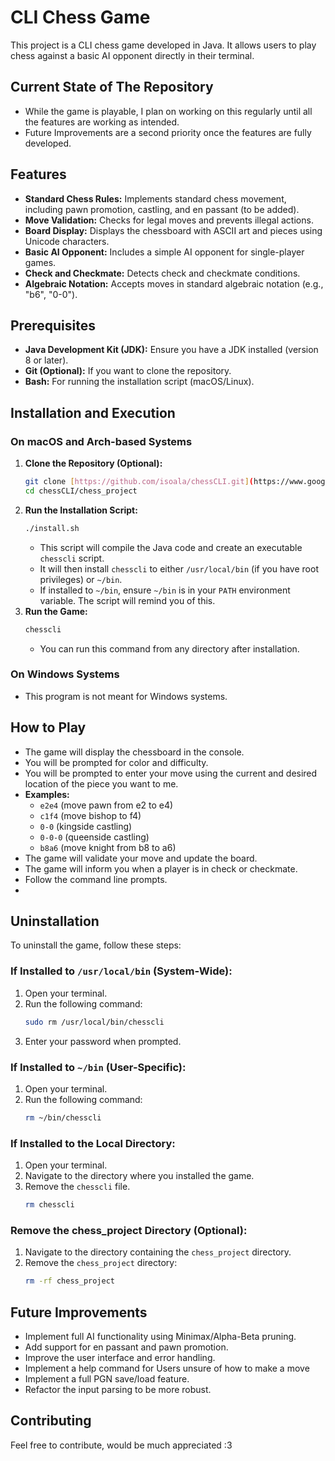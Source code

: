 # CLI Chess Game

This project is a CLI chess game developed in Java. It allows users to play chess against a basic AI opponent directly in their terminal.

## Current State of The Repository
* While the game is playable, I plan on working on this regularly until all the features are working as intended.
* Future Improvements are a second priority once the features are fully developed.

## Features

* **Standard Chess Rules:** Implements standard chess movement, including pawn promotion, castling, and en passant (to be added).
* **Move Validation:** Checks for legal moves and prevents illegal actions.
* **Board Display:** Displays the chessboard with ASCII art and pieces using Unicode characters.
* **Basic AI Opponent:** Includes a simple AI opponent for single-player games.
* **Check and Checkmate:** Detects check and checkmate conditions.
* **Algebraic Notation:** Accepts moves in standard algebraic notation (e.g., "b6", "0-0").

## Prerequisites

* **Java Development Kit (JDK):** Ensure you have a JDK installed (version 8 or later).
* **Git (Optional):** If you want to clone the repository.
* **Bash:** For running the installation script (macOS/Linux).

## Installation and Execution

### On macOS and Arch-based Systems

1.  **Clone the Repository (Optional):**
    ```bash
    git clone [https://github.com/isoala/chessCLI.git](https://www.google.com/search?q=https://github.com/isoala/chessCLI.git)
    cd chessCLI/chess_project
    ```
2.  **Run the Installation Script:**
    ```bash
    ./install.sh
    ```
    * This script will compile the Java code and create an executable `chesscli` script.
    * It will then install `chesscli` to either `/usr/local/bin` (if you have root privileges) or `~/bin`.
    * If installed to `~/bin`, ensure `~/bin` is in your `PATH` environment variable. The script will remind you of this.
3.  **Run the Game:**
    ```bash
    chesscli
    ```
    * You can run this command from any directory after installation.
    

### On Windows Systems

* This program is not meant for Windows systems.

## How to Play

* The game will display the chessboard in the console.
* You will be prompted for color and difficulty.
* You will be prompted to enter your move using the current and desired location of the piece you want to me.
* **Examples:**
    * `e2e4` (move pawn from e2 to e4)
    * `c1f4` (move bishop to f4)
    * `0-0` (kingside castling) 
    * `0-0-0` (queenside castling)
    * `b8a6` (move knight from b8 to a6)
* The game will validate your move and update the board.
* The game will inform you when a player is in check or checkmate.
* Follow the command line prompts.
* 

## Uninstallation

To uninstall the game, follow these steps:

### If Installed to `/usr/local/bin` (System-Wide):

1.  Open your terminal.
2.  Run the following command:
    ```bash
    sudo rm /usr/local/bin/chesscli
    ```
3.  Enter your password when prompted.

### If Installed to `~/bin` (User-Specific):

1.  Open your terminal.
2.  Run the following command:
    ```bash
    rm ~/bin/chesscli
    ```

### If Installed to the Local Directory:

1. Open your terminal.
2. Navigate to the directory where you installed the game.
3. Remove the `chesscli` file.
    ```bash
    rm chesscli
    ```

### Remove the chess_project Directory (Optional):

1.  Navigate to the directory containing the `chess_project` directory.
2.  Remove the `chess_project` directory:
    ```bash
    rm -rf chess_project
    ```

## Future Improvements

* Implement full AI functionality using Minimax/Alpha-Beta pruning.
* Add support for en passant and pawn promotion.
* Improve the user interface and error handling.
* Implement a help command for Users unsure of how to make a move
* Implement a full PGN save/load feature.
* Refactor the input parsing to be more robust.

## Contributing

Feel free to contribute, would be much appreciated :3